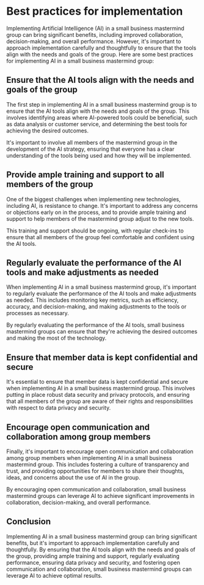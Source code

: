 Best practices for implementation
==========================================================================================

Implementing Artificial Intelligence (AI) in a small business mastermind group can bring significant benefits, including improved collaboration, decision-making, and overall performance. However, it's important to approach implementation carefully and thoughtfully to ensure that the tools align with the needs and goals of the group. Here are some best practices for implementing AI in a small business mastermind group:

Ensure that the AI tools align with the needs and goals of the group
--------------------------------------------------------------------

The first step in implementing AI in a small business mastermind group is to ensure that the AI tools align with the needs and goals of the group. This involves identifying areas where AI-powered tools could be beneficial, such as data analysis or customer service, and determining the best tools for achieving the desired outcomes.

It's important to involve all members of the mastermind group in the development of the AI strategy, ensuring that everyone has a clear understanding of the tools being used and how they will be implemented.

Provide ample training and support to all members of the group
--------------------------------------------------------------

One of the biggest challenges when implementing new technologies, including AI, is resistance to change. It's important to address any concerns or objections early on in the process, and to provide ample training and support to help members of the mastermind group adjust to the new tools.

This training and support should be ongoing, with regular check-ins to ensure that all members of the group feel comfortable and confident using the AI tools.

Regularly evaluate the performance of the AI tools and make adjustments as needed
---------------------------------------------------------------------------------

When implementing AI in a small business mastermind group, it's important to regularly evaluate the performance of the AI tools and make adjustments as needed. This includes monitoring key metrics, such as efficiency, accuracy, and decision-making, and making adjustments to the tools or processes as necessary.

By regularly evaluating the performance of the AI tools, small business mastermind groups can ensure that they're achieving the desired outcomes and making the most of the technology.

Ensure that member data is kept confidential and secure
-------------------------------------------------------

It's essential to ensure that member data is kept confidential and secure when implementing AI in a small business mastermind group. This involves putting in place robust data security and privacy protocols, and ensuring that all members of the group are aware of their rights and responsibilities with respect to data privacy and security.

Encourage open communication and collaboration among group members
------------------------------------------------------------------

Finally, it's important to encourage open communication and collaboration among group members when implementing AI in a small business mastermind group. This includes fostering a culture of transparency and trust, and providing opportunities for members to share their thoughts, ideas, and concerns about the use of AI in the group.

By encouraging open communication and collaboration, small business mastermind groups can leverage AI to achieve significant improvements in collaboration, decision-making, and overall performance.

Conclusion
----------

Implementing AI in a small business mastermind group can bring significant benefits, but it's important to approach implementation carefully and thoughtfully. By ensuring that the AI tools align with the needs and goals of the group, providing ample training and support, regularly evaluating performance, ensuring data privacy and security, and fostering open communication and collaboration, small business mastermind groups can leverage AI to achieve optimal results.
